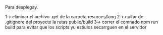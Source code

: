 Para desplegay. 

1-> eliminar el archivo .get de la carpeta resurces/lang
2-> quitar de .gitignore del proyecto la rutas public/build 
3-> correr el comnado npm run build para evitar que los scripts yu estiulos secarrguen en el servidor 

